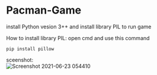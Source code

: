 # Pacman-Game
install Python vesion 3++ and install library PIL to run game


How to install library PIL: open cmd and use this command

```
pip install pillow
```

sceenshot:\
![Screenshot 2021-06-23 054410](https://user-images.githubusercontent.com/86203918/123008983-17ca3a00-d3e6-11eb-8ca3-e94e49c5c977.png)


